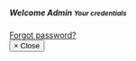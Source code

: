 <!DOCTYPE html>

<html xmlns="http://www.w3.org/1999/xhtml">
<head runat="server">
<meta charset="utf-8" />
<meta http-equiv="X-UA-Compatible" content="IE=edge" />
<meta name="viewport" content="width=device-width, initial-scale=1" />
<title>Car Rental System</title>

<!-- Global stylesheets -->
<link href="https://fonts.googleapis.com/css?family=Roboto:400,300,100,500,700,900" rel="stylesheet" type="text/css" />
<link	href="Template/assets/css/icons/icomoon/styles.css"	rel="stylesheet" type="text/css" />
<link href="Template/assets/css/bootstrap.css" rel="stylesheet" type="text/css/>
<link href="Template/assets/css/core.css" rel="stylesheet" type="text/css" />
<link	href="Template/assets/css/components.css"	rel="stylesheet" type="text/css" />
<link href="Template/assets/css/colors.css" rel="stylesheet" type="text/css" />
<!-- /global stylesheets -->

<!-- Core JS files -->
<script	type="text/javascript">
src="Template/assets/js/plugins/loaders/pace.min.js"</script>
<script	type="text/javascript">
src="Template/assets/js/core/libraries/jquery.min.js"></script>
<script	type="text/javascript">
src="Template/assets/js/core/libraries/bootstrap.min.js"></script>
<script	type="text/javascript">
src="Template/assets/js/plugins/loaders/blockui.min.js"></script>
<!-- /core JS files -->
<script type="text/javascript" src="Template/assets/js/core/app.js"></script>
</head>
</head>
<body class="login-container">
<form id="form2" runat="server">
<div class="navbar navbar-inverse">
<div class="navbar-header">
</div>
</div>
<div class="page-container">
<div class="page-content">
<div class="content-wrapper">
<div class="panel panel-body login-form">

<div class="text-center">
<div	class="icon-object	border-slate-300	text-slate-300"><i	class="icon- user"></i></div>
<h5 class="content-group">Welcome Admin <small	class="display-block">Your credentials</small></h5>
</div>

<div class="form-group has-feedback has-feedback-left">
<asp:TextBox	ID="txt_Uname"	runat="server"	CssClass="form-control" placeholder="Enter Email" required=""></asp:TextBox>
<div class="form-control-feedback">
<i class="icon-user text-muted"></i>
</div>
</div>
<div class="form-group has-feedback has-feedback-left">
<asp:TextBox	ID="txt_Pwd"	runat="server" TextMode="Password" placeholder="Enter Password" CssClass="form-control" required=""></asp:TextBox>
<div class="form-control-feedback">
<i class="icon-lock2 text-muted"></i>
</div>
</div>
<div class="form-group login-options">
<div class="row">
<div class="col-sm-6">
</div>
<div class="col-sm-6 text-right">
</div>
</div>
</div>
<div class="form-group login-options">
<div class="row">
<div class="col-sm-6">
<label class="checkbox-inline">
<asp:CheckBox ID="Chk_rem" runat="server" CssClass="styled" />

</label>
</div>

<div class="col-sm-6 text-right">
<a href="Forgotpassword.aspx">Forgot password?</a>
</div>
</div>
</div>
<div class="form-group">
<asp:Button ID="btn_Submit" runat="server" CssClass="btn btn-primary btn-block" Text="Login" OnClick="btn_Submit_Click" />
</div>

<div id="div_error" runat="server" class="alert alert-danger" visible="false">
<button type="button" class="close" data-dismiss="alert"><span>&times;</span>
<span class="sr-only">Close</span></button>
<asp:Label ID="lbl_error" runat="server"></asp:Label>
</div>
</div>
</div>
</div>
</div>
</form>
</body>

</html>
